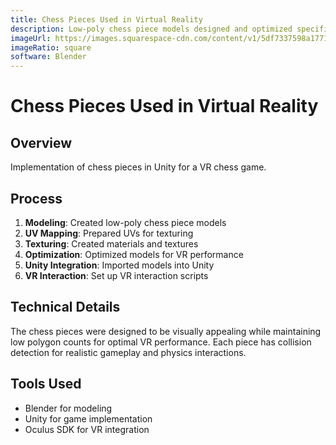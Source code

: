 ```yaml
---
title: Chess Pieces Used in Virtual Reality
description: Low-poly chess piece models designed and optimized specifically for implementation in a VR chess game.
imageUrl: https://images.squarespace-cdn.com/content/v1/5df7337598a1771a4a73ef26/1578119718134-7RJ2ZYJRJLY8FE7EIC7O/Chess+Scene+Finished+View2+20-01-04.png?format=2500w
imageRatio: square
software: Blender
---
```


# Chess Pieces Used in Virtual Reality

## Overview
Implementation of chess pieces in Unity for a VR chess game.

## Process
1. **Modeling**: Created low-poly chess piece models
2. **UV Mapping**: Prepared UVs for texturing
3. **Texturing**: Created materials and textures
4. **Optimization**: Optimized models for VR performance
5. **Unity Integration**: Imported models into Unity
6. **VR Interaction**: Set up VR interaction scripts

## Technical Details
The chess pieces were designed to be visually appealing while maintaining low polygon counts for optimal VR performance. Each piece has collision detection for realistic gameplay and physics interactions.

## Tools Used
- Blender for modeling
- Unity for game implementation
- Oculus SDK for VR integration
